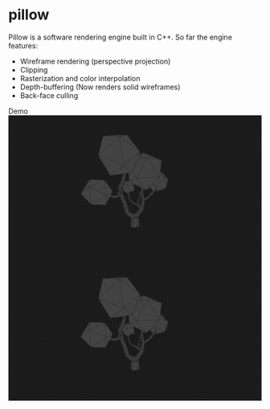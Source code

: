 # pillow

Pillow is a software rendering engine built in C++. So far the engine features:

- Wireframe rendering (perspective projection)
- Clipping
- Rasterization and color interpolation
- Depth-buffering (Now renders solid wireframes)
- Back-face culling

Demo
<img align="center" src="https://raw.githubusercontent.com/zzef/pillow/master/docs/sample.gif">
![Alt Text](https://raw.githubusercontent.com/zzef/pillow/master/docs/sample.gif)
